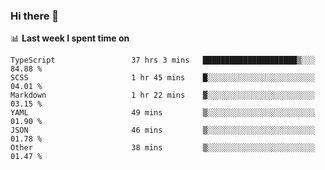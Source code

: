 ### Hi there 👋

<!--
**DBvc/DBvc** is a ✨ _special_ ✨ repository because its `README.md` (this file) appears on your GitHub profile.

Here are some ideas to get you started:

- 🔭 I’m currently working on ...
- 🌱 I’m currently learning ...
- 👯 I’m looking to collaborate on ...
- 🤔 I’m looking for help with ...
- 💬 Ask me about ...
- 📫 How to reach me: ...
- 😄 Pronouns: ...
- ⚡ Fun fact: ...
-->

📊 **Last week I spent time on**
<!--START_SECTION:waka-->

```text
TypeScript                 37 hrs 3 mins   █████████████████████▒░░░   84.88 %
SCSS                       1 hr 45 mins    █░░░░░░░░░░░░░░░░░░░░░░░░   04.01 %
Markdown                   1 hr 22 mins    ▓░░░░░░░░░░░░░░░░░░░░░░░░   03.15 %
YAML                       49 mins         ▒░░░░░░░░░░░░░░░░░░░░░░░░   01.90 %
JSON                       46 mins         ▒░░░░░░░░░░░░░░░░░░░░░░░░   01.78 %
Other                      38 mins         ▒░░░░░░░░░░░░░░░░░░░░░░░░   01.47 %
```

<!--END_SECTION:waka-->

